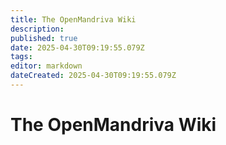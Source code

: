 ```yaml
---
title: The OpenMandriva Wiki
description: 
published: true
date: 2025-04-30T09:19:55.079Z
tags: 
editor: markdown
dateCreated: 2025-04-30T09:19:55.079Z
---
```


# The OpenMandriva Wiki